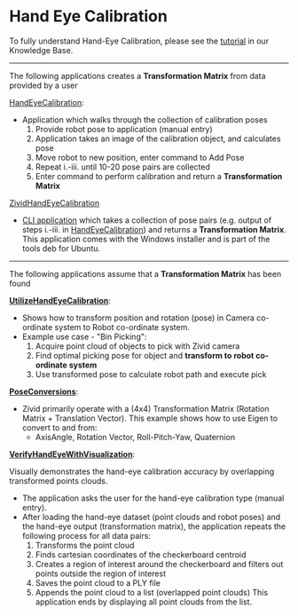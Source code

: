 # Hand Eye Calibration

To fully understand Hand-Eye Calibration, please see the [tutorial][Tutorial-url] in our Knowledge Base.

-----------------
The following applications creates a **Transformation Matrix** from data provided by a user

[HandEyeCalibration][HandEyeCalibration-url]:

* Application which walks through the collection of calibration poses
   1. Provide robot pose to application (manual entry)
   2. Application takes an image of the calibration object, and calculates pose
   3. Move robot to new position, enter command to Add Pose
   4. Repeat i.-iii. until 10-20 pose pairs are collected
   5. Enter command to perform calibration and return a **Transformation Matrix**

[ZividHandEyeCalibration][ZividHandEyeCalibration-url]

* [CLI application][CLI application-url] which takes a collection of pose pairs (e.g. output of steps i.-iii. in [HandEyeCalibration][HandEyeCalibration-url]) and returns a **Transformation Matrix**. This application comes with the Windows installer and is part of the tools deb for Ubuntu.

-----------------
The following applications assume that a **Transformation Matrix** has been found

[**UtilizeHandEyeCalibration**][UtilizeHandEyeCalibration-url]:

* Shows how to transform position and rotation (pose) in Camera co-ordinate system to Robot co-ordinate system.
* Example use case - "Bin Picking":
   1. Acquire point cloud of objects to pick with Zivid camera
   2. Find optimal picking pose for object and **transform to robot co-ordinate system**
   3. Use transformed pose to calculate robot path and execute pick

[**PoseConversions**][PoseConversions-url]:

* Zivid primarily operate with a (4x4) Transformation Matrix (Rotation Matrix + Translation Vector). This example shows how to use Eigen to convert to and from:
  * AxisAngle, Rotation Vector, Roll-Pitch-Yaw, Quaternion

[**VerifyHandEyeWithVisualization**][VerifyHandEyeWithVisualization-url]:

Visually demonstrates the hand-eye calibration accuracy by overlapping transformed points clouds.
* The application asks the user for the hand-eye calibration type (manual entry).
* After loading the hand-eye dataset (point clouds and robot poses) and the hand-eye output (transformation matrix), the application repeats the following process for all data pairs:
   1. Transforms the point cloud
   2. Finds cartesian coordinates of the checkerboard centroid
   3. Creates a region of interest around the checkerboard and filters out points outside the region of interest
   4. Saves the point cloud to a PLY file
   5. Appends the point cloud to a list (overlapped point clouds)
This application ends by displaying all point clouds from the list.



[HandEyeCalibration-url]: hand_eye_calibration.py
[UtilizeHandEyeCalibration-url]: utilize_hand_eye_calibration.py
[VerifyHandEyeWithVisualization-url]: verify_hand_eye_with_visualization.py
[ZividHandEyeCalibration-url]: https://support.zivid.com/latest/academy/applications/hand-eye/hand-eye-calibration-process.html
[Tutorial-url]: https://support.zivid.com/latest/academy/applications/hand-eye.html
[PoseConversions-url]: pose_conversions.py
[CLI application-url]: https://support.zivid.com/latest/academy/applications/hand-eye/zivid_CLI_tool_for_hand_eye_calibration.html